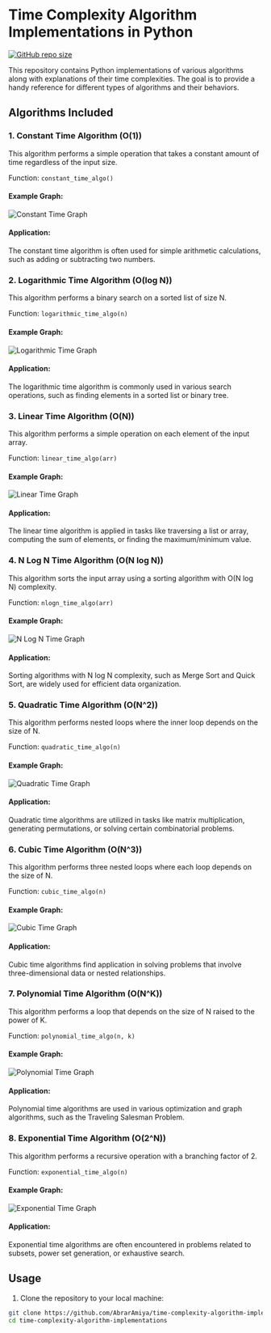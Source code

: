 # Time Complexity Algorithm Implementations in Python

[![GitHub repo size](https://img.shields.io/github/repo-size/AbrarAmiya/time-complexity-algorithm-implementations?color=green&style=flat-square)](https://github.com/AbrarAmiya/time-complexity-algorithm-implementations)

This repository contains Python implementations of various algorithms along with explanations of their time complexities. The goal is to provide a handy reference for different types of algorithms and their behaviors.

## Algorithms Included

### 1. Constant Time Algorithm (O(1))
This algorithm performs a simple operation that takes a constant amount of time regardless of the input size.

Function: `constant_time_algo()`

#### Example Graph:

![Constant Time Graph](./images/constant_time_graph.png)

#### Application:
The constant time algorithm is often used for simple arithmetic calculations, such as adding or subtracting two numbers.

### 2. Logarithmic Time Algorithm (O(log N))
This algorithm performs a binary search on a sorted list of size N.

Function: `logarithmic_time_algo(n)`

#### Example Graph:

![Logarithmic Time Graph](./images/logarithmic_time_graph.png)

#### Application:
The logarithmic time algorithm is commonly used in various search operations, such as finding elements in a sorted list or binary tree.

### 3. Linear Time Algorithm (O(N))
This algorithm performs a simple operation on each element of the input array.

Function: `linear_time_algo(arr)`

#### Example Graph:

![Linear Time Graph](./images/linear_time_graph.png)

#### Application:
The linear time algorithm is applied in tasks like traversing a list or array, computing the sum of elements, or finding the maximum/minimum value.

### 4. N Log N Time Algorithm (O(N log N))
This algorithm sorts the input array using a sorting algorithm with O(N log N) complexity.

Function: `nlogn_time_algo(arr)`

#### Example Graph:

![N Log N Time Graph](./images/nlogn_time_graph.png)

#### Application:
Sorting algorithms with N log N complexity, such as Merge Sort and Quick Sort, are widely used for efficient data organization.

### 5. Quadratic Time Algorithm (O(N^2))
This algorithm performs nested loops where the inner loop depends on the size of N.

Function: `quadratic_time_algo(n)`

#### Example Graph:

![Quadratic Time Graph](./images/quadratic_time_graph.png)

#### Application:
Quadratic time algorithms are utilized in tasks like matrix multiplication, generating permutations, or solving certain combinatorial problems.

### 6. Cubic Time Algorithm (O(N^3))
This algorithm performs three nested loops where each loop depends on the size of N.

Function: `cubic_time_algo(n)`

#### Example Graph:

![Cubic Time Graph](./images/cubic_time_graph.png)

#### Application:
Cubic time algorithms find application in solving problems that involve three-dimensional data or nested relationships.

### 7. Polynomial Time Algorithm (O(N^K))
This algorithm performs a loop that depends on the size of N raised to the power of K.

Function: `polynomial_time_algo(n, k)`

#### Example Graph:

![Polynomial Time Graph](./images/polynomial_time_graph.png)

#### Application:
Polynomial time algorithms are used in various optimization and graph algorithms, such as the Traveling Salesman Problem.

### 8. Exponential Time Algorithm (O(2^N))
This algorithm performs a recursive operation with a branching factor of 2.

Function: `exponential_time_algo(n)`

#### Example Graph:

![Exponential Time Graph](./images/exponential_time_graph.png)

#### Application:
Exponential time algorithms are often encountered in problems related to subsets, power set generation, or exhaustive search.

## Usage

1. Clone the repository to your local machine:

```bash
git clone https://github.com/AbrarAmiya/time-complexity-algorithm-implementations.git
cd time-complexity-algorithm-implementations
